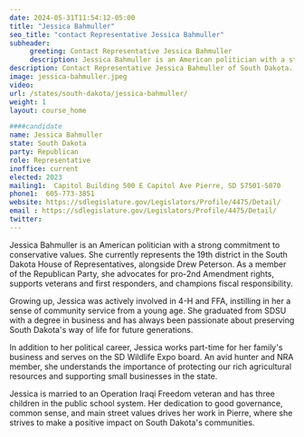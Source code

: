 ```yaml
---
date: 2024-05-31T11:54:12-05:00
title: "Jessica Bahmuller"
seo_title: "contact Representative Jessica Bahmuller"
subheader:
     greeting: Contact Representative Jessica Bahmuller
     description: Jessica Bahmuller is an American politician with a strong commitment to conservative values. She currently represents the 19th district in the South Dakota House of Representatives, alongside Drew Peterson.
description: Contact Representative Jessica Bahmuller of South Dakota. Contact information for Jessica Bahmuller includes email address, phone number, and mailing address.
image: jessica-bahmuller.jpeg
video:
url: /states/south-dakota/jessica-bahmuller/
weight: 1
layout: course_home

####candidate
name: Jessica Bahmuller
state: South Dakota
party: Republican
role: Representative
inoffice: current
elected: 2023
mailing1:  Capitol Building 500 E Capitol Ave Pierre, SD 57501-5070
phone1:  605-773-3851
website: https://sdlegislature.gov/Legislators/Profile/4475/Detail/
email : https://sdlegislature.gov/Legislators/Profile/4475/Detail/
twitter:
---
```

Jessica Bahmuller is an American politician with a strong commitment to conservative values. She currently represents the 19th district in the South Dakota House of Representatives, alongside Drew Peterson. As a member of the Republican Party, she advocates for pro-2nd Amendment rights, supports veterans and first responders, and champions fiscal responsibility.

Growing up, Jessica was actively involved in 4-H and FFA, instilling in her a sense of community service from a young age. She graduated from SDSU with a degree in business and has always been passionate about preserving South Dakota's way of life for future generations.

In addition to her political career, Jessica works part-time for her family's business and serves on the SD Wildlife Expo board. An avid hunter and NRA member, she understands the importance of protecting our rich agricultural resources and supporting small businesses in the state.

Jessica is married to an Operation Iraqi Freedom veteran and has three children in the public school system. Her dedication to good governance, common sense, and main street values drives her work in Pierre, where she strives to make a positive impact on South Dakota's communities.
